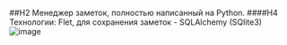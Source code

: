 ##H2 Менеджер заметок, полностью написанный на Python.
####H4 Технологии: Flet, для сохранения заметок - SQLAlchemy (SQlite3)
![image](https://github.com/mxitnikov/notes_manager/assets/55445798/967ca552-b1ee-45c5-8d80-36a17b8b88da)
